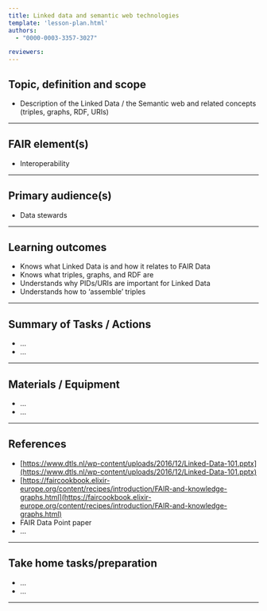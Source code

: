 ```yaml
---
title: Linked data and semantic web technologies
template: 'lesson-plan.html'
authors:
  - "0000-0003-3357-3027"

reviewers:
---
```


## Topic, definition and scope



* Description of the Linked Data / the Semantic web and related concepts (triples, graphs, RDF, URIs)


---

## FAIR element(s)



* Interoperability


---

## Primary audience(s)



* Data stewards


---

## Learning outcomes



* Knows what Linked Data is and how it relates to FAIR Data
* Knows what triples, graphs, and RDF are
* Understands why PIDs/URIs are important for Linked Data
* Understands how to ‘assemble’ triples


---

## Summary of Tasks / Actions



* …
* …


---

## Materials / Equipment



* …
* …


---

## References



* [https://www.dtls.nl/wp-content/uploads/2016/12/Linked-Data-101.pptx](https://www.dtls.nl/wp-content/uploads/2016/12/Linked-Data-101.pptx) 
* [https://faircookbook.elixir-europe.org/content/recipes/introduction/FAIR-and-knowledge-graphs.html](https://faircookbook.elixir-europe.org/content/recipes/introduction/FAIR-and-knowledge-graphs.html)
* FAIR Data Point paper
* …


---

## Take home tasks/preparation



* …
* …


---
